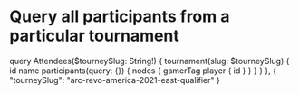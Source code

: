 # Query all participants from a particular tournament
query Attendees($tourneySlug: String!) {
  tournament(slug: $tourneySlug) {
    id
    name
    participants(query: {}) {
      nodes {
        gamerTag
        player {
          id
        }
      }
    }
  }
},
{
  "tourneySlug": "arc-revo-america-2021-east-qualifier"
}
